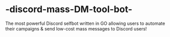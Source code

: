 # -discord-mass-DM-tool-bot-
The most powerful Discord selfbot written in GO allowing users to automate their campaigns &amp; send low-cost mass messages to Discord users!
